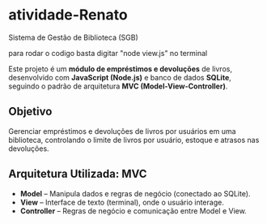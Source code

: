 # atividade-Renato


 Sistema de Gestão de Biblioteca (SGB)

 para rodar o codigo basta digitar "node view.js" no terminal

Este projeto é um **módulo de empréstimos e devoluções** de livros, desenvolvido com **JavaScript (Node.js)** e banco de dados **SQLite**, seguindo o padrão de arquitetura **MVC (Model-View-Controller)**.



##  Objetivo

Gerenciar empréstimos e devoluções de livros por usuários em uma biblioteca, controlando o limite de livros por usuário, estoque e atrasos nas devoluções.



##  Arquitetura Utilizada: MVC

- **Model** – Manipula dados e regras de negócio (conectado ao SQLite).
- **View** – Interface de texto (terminal), onde o usuário interage.
- **Controller** – Regras de negócio e comunicação entre Model e View.
